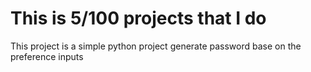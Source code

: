 # This is 5/100 projects that I do

This project is a simple python project generate password base on the preference inputs

